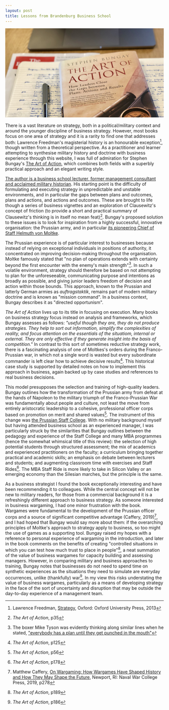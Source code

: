 ```yaml
---
layout: post
title: Lessons from Brandenburg Business School
---
```


![The Art of Action](/images/artaction.jpg)

There is a vast literature on strategy, both in a political/military context and around the younger discipline of business strategy. However, most books focus on one area of strategy and it is a rarity to find one that addresses both: Lawrence Freedman's magisterial history is an honourable exception[^1], though written from a theoretical perspective. As a practitioner and learner attempting to synthesise military history and doctrine with business experience through this website, I was full of admiration for Stephen Bungay's [The Art of Action](https://amzn.to/2RsGpsG), which combines both fields with a superbly practical approach and an elegant writing style.   

[The author is a business school lecturer, former management consultant and acclaimed military historian](https://www.stephenbungay.com). His starting point is the difficulty of formulating and executing strategy in unpredictable and unstable environments, and in particular the gaps between plans and outcomes, plans and actions, and actions and outcomes. These are brought to life though a series of business vignettes and an exploration of Clausewitz's concept of friction (to provide a short and practical summary of Clausewitz's thinking is in itself no mean feat)[^2]. Bungay's proposed solution to these issues is to look for inspiration from a highly successful, innovative organisation: the Prussian army, and in particular [its pioneering Chief of Staff Helmuth von Moltke](https://en.wikipedia.org/wiki/Helmuth_von_Moltke_the_Elder).

The Prussian experience is of particular interest to businesses because instead of relying on exceptional individuals in positions of authority, it concentrated on improving decision-making throughout the organisation. Moltke famously stated that "no plan of operations extends with certainty beyond the first encounter with the enemy's main strength"[^3]. In such a volatile environment, strategy should therefore be based on not attempting to plan for the unforeseeable, communicating purpose and intentions as broadly as possible, and giving junior leaders freedom of decision and action within those bounds. This approach, known to the Prussian and latterly German armies as *auftragstaktik*, remains part of modern military doctrine and is known as "mission command". In a business context, Bungay describes it as "directed opportunism". 

*The Art of Action* lives up to its title in focusing on execution. Many books on business strategy focus instead on analysis and frameworks, which Bungay assesses as follows: *"useful though they are, they do not produce strategies. They help to sort out information, simplify the complexities of reality, and focus attention on the essentials of the situatiom, internal or external. They are only effective if they generate insight into the basis of competition."* In contrast to this sort of sometimes reductive strategy work, there is a fascinating analysis of one of Moltkes's orders during the Franco-Prussian war, in which not a single word is wasted but every subordinate commander is left clear how to achieve decisive results[^4]. This historical case study is supported by detailed notes on how to implement this approach in business, again backed up by case studies and references to real business decisions.

This model presupposes the selection and training of high-quality leaders. Bungay outlines how the transformation of the Prussian army from defeat at the hands of Napoleon to the military triumph of the Franco-Prussian War was fundamentally about people and culture, not least the move from entirely aristocratic leadership to a cohesive, professional officer corps based on promotion on merit and shared values[^5]. The instrument of this change was [the Prussian Staff College](https://en.wikipedia.org/wiki/Prussian_Staff_College). With no military background myself but having attended business school as an experienced manager, I was particularly struck by the similarities that Bungay outlines between the pedagogy and experience of the Staff College and many MBA programmes (hence the somewhat whimsical title of this review): the selection of high potential students through structured assessment; the mix of academics and experienced practitioners on the faculty; a curriculum bringing together practical and academic skills; an emphasis on debate between lecturers and students; and augmenting classroom time with exercises and Staff Rides[^6]. The MBA Staff Ride is more likely to take in Silicon Valley or an emerging economy than the Silesian marches, but the principle is the same.  

As a business strategist I found the book exceptionally interesting and have been recommending it to colleagues. While the central concept will not be new to military readers, for those from a commercial background it is a refreshingly different approach to business strategy. As someone interested in business wargaming, I had one minor frustration with the book. Wargames were fundamental to the development of the Prussian officer corps and a source of significant competitive advantage (Caffery, 2019)[^7], and I had hoped that Bungay would say more about them: if the overarching principles of Moltke's approach to strategy apply to business, so too might the use of games as a supporting tool. Bungay raised my hopes with a reference to personal experience of wargaming in the introduction, and later in the book comments on the benefits of creating "controlled situations in which you can test how much trust to place in people"[^8], a neat summation of the value of business wargames for capacity building and assessing managers. However, in comparing military and business approaches to training, Bungay notes that businesses do not need to spend time on synthetic experiences as the situations they need to simulate are everyday occurrences, unlike (thankfully) war[^9]. In my view this risks understating the value of business wargames, particularly as a means of developing strategy in the face of the sort of uncertainty and disruption that may be outside the day-to-day experience of a management team.   

[^1]: Lawrence Freedman, [Strategy](https://amzn.to/2C4quKL), Oxford: Oxford University Press, 2013
[^2]: *The Art of Action*, p35
[^3]: The boxer Mike Tyson was evidently thinking along similar lines when he stated, ["everybody has a plan until they get punched in the mouth"](https://www.urbandictionary.com/define.php?term=Everybody%20has%20a%20plan%20until%20they%20get%20punched%20in%20the%20mouth)
[^4]: *The Art of Action*, p125
[^5]: *The Art of Action*, p56
[^6]: *The Art of Action*, p178
[^7]: Matthew Caffery, [On Wargaming: How Wargames Have Shaped History and How They May Shape the Future](), Newport, RI: Naval War College Press, 2019, p278
[^8]: *The Art of Action*, p189
[^9]: *The Art of Action*, p186
 
